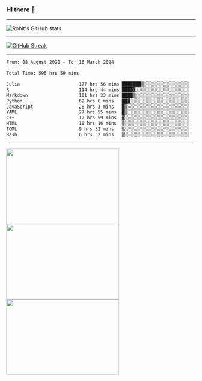### Hi there 👋

<hr/>

![Rohit's GitHub stats](https://github-readme-stats.vercel.app/api?username=RohitRathore1&show_icons=true&theme=transparent)

<hr/>

[![GitHub Streak](http://github-readme-streak-stats.herokuapp.com?user=RohitRathore1&theme=dark&mode=weekly)](https://git.io/streak-stats)

<hr/>

<!--START_SECTION:waka-->

```txt
From: 08 August 2020 - To: 16 March 2024

Total Time: 595 hrs 59 mins

Julia                      177 hrs 56 mins ███████▒░░░░░░░░░░░░░░░░░   29.86 %
R                          114 hrs 44 mins ████▓░░░░░░░░░░░░░░░░░░░░   19.25 %
Markdown                   101 hrs 33 mins ████▒░░░░░░░░░░░░░░░░░░░░   17.04 %
Python                     62 hrs 6 mins   ██▓░░░░░░░░░░░░░░░░░░░░░░   10.42 %
JavaScript                 28 hrs 3 mins   █▒░░░░░░░░░░░░░░░░░░░░░░░   04.71 %
YAML                       27 hrs 55 mins  █▒░░░░░░░░░░░░░░░░░░░░░░░   04.68 %
C++                        17 hrs 59 mins  ▓░░░░░░░░░░░░░░░░░░░░░░░░   03.02 %
HTML                       10 hrs 16 mins  ▒░░░░░░░░░░░░░░░░░░░░░░░░   01.72 %
TOML                       9 hrs 32 mins   ▒░░░░░░░░░░░░░░░░░░░░░░░░   01.60 %
Bash                       6 hrs 32 mins   ▒░░░░░░░░░░░░░░░░░░░░░░░░   01.10 %
```

<!--END_SECTION:waka-->

<hr/>

<p>
  <img src="https://wakatime.com/share/@TeAmp0is0N/0205e68a-e5ed-48bf-b870-3c94c1fa77d3.svg" width="300" height="200">
  <img src="https://wakatime.com/share/@TeAmp0is0N/3935ee43-08a3-493e-8b95-60c1f9204b15.svg" width="300" height="200">
  <img src="https://wakatime.com/share/@TeAmp0is0N/8717aacc-7340-44e0-abb1-987dc9823fcd.svg" width="300" height="200">
</p>




